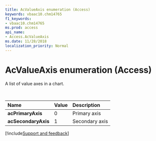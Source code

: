 ```yaml
---
title: AcValueAxis enumeration (Access)
keywords: vbaac10.chm14765
f1_keywords:
- vbaac10.chm14765
ms.prod: access
api_name:
- Access.AcValueAxis
ms.date: 11/28/2018
localization_priority: Normal
---
```



# AcValueAxis enumeration (Access)

A list of value axes in a chart.

<br/>

|Name|Value|Description|
|:-----|:-----|:-----|
|**acPrimaryAxis**|0|Primary axis|
|**acSecondaryAxis**|1|Secondary axis|

[!include[Support and feedback](~/includes/feedback-boilerplate.md)]